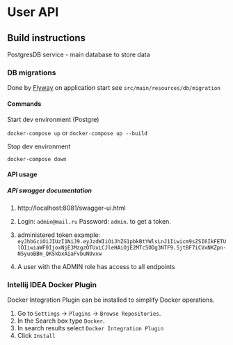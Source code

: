 # User  API
## Build instructions

  PostgresDB service - main database to store data

### DB migrations
Done by [Flyway](https://flywaydb.org) on application start see `src/main/resources/db/migration`

#### Commands
Start dev environment (Postgre)

`docker-compose up` or `docker-compose up --build`

Stop dev environment
 
`docker-compose down`

#### API usage

##### API swagger documentation
1. http://localhost:8081/swagger-ui.html
2. Login: `admin@mail.ru`
   Password: `admin`. to get a token.
   
3. administered token example:
   `eyJhbGciOiJIUzI1NiJ9.eyJzdWIiOiJhZG1pbkBtYWlsLnJ1Iiwicm9sZSI6IkFETUlOIiwiaWF0IjoxNjE3MzgzOTUxLCJleHAiOjE2MTc5ODg3NTF9.SjtBF7iCVxNKZpn-N5yuoBBm_QK5kbxAiaFvbuNOvxw`
   
4. A user with the ADMIN role has access to all endpoints


### Intellij IDEA Docker Plugin
Docker Integration Plugin can be installed to simplify Docker operations.

1. Go to `Settings` -> `Plugins` -> `Browse Repositories`.
2. In the Search box type `Docker`. 
3. In search results select `Docker Integration Plugin`
4. Click `Install`


